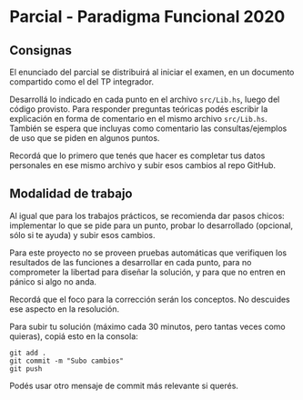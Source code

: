 # Parcial - Paradigma Funcional 2020

## Consignas

El enunciado del parcial se distribuirá al iniciar el examen, en un documento compartido como el del TP integrador.

Desarrollá lo indicado en cada punto en el archivo `src/Lib.hs`, luego del código provisto. Para responder preguntas teóricas podés escribir la explicación en forma de comentario en el mismo archivo `src/Lib.hs`. También se espera que incluyas como comentario las consultas/ejemplos de uso que se piden en algunos puntos.

Recordá que lo primero que tenés que hacer es completar tus datos personales en ese mismo archivo y subir esos cambios al repo GitHub.

## Modalidad de trabajo

Al igual que para los trabajos prácticos, se recomienda dar pasos chicos: implementar lo que se pide para un punto, probar lo desarrollado (opcional, sólo si te ayuda) y subir esos cambios.

Para este proyecto no se proveen pruebas automáticas que verifiquen los resultados de las funciones a desarrollar en cada punto, para no comprometer la libertad para diseñar la solución, y para que no entren en pánico si algo no anda.

Recordá que el foco para la corrección serán los conceptos. No descuides ese aspecto en la resolución.

Para subir tu solución (máximo cada 30 minutos, pero tantas veces como quieras), copiá esto en la consola:
```
git add .
git commit -m "Subo cambios"
git push
```

Podés usar otro mensaje de commit más relevante si querés.